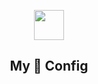 <p align="center" class="has-mb-6">
<img class="not-gallery-item" height="48" src="https://vitan.me/images/vitan.png">
<br><h2 align="center">My 🐧 Config</h2>
